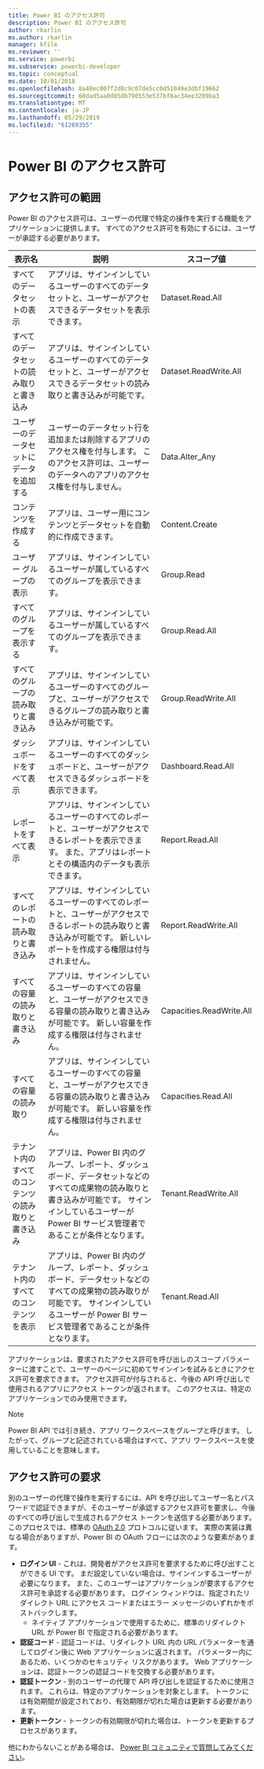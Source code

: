 ```yaml
---
title: Power BI のアクセス許可
description: Power BI のアクセス許可
author: rkarlin
ms.author: rkarlin
manager: kfile
ms.reviewer: ''
ms.service: powerbi
ms.subservice: powerbi-developer
ms.topic: conceptual
ms.date: 10/01/2018
ms.openlocfilehash: 8a48ec007f2d8c9c07de5cc0d51049e3dbf19662
ms.sourcegitcommit: 60dad5aa0d85db790553e537bf8ac34ee3289ba3
ms.translationtype: MT
ms.contentlocale: ja-JP
ms.lasthandoff: 05/29/2019
ms.locfileid: "61269355"
---
```

# <a name="power-bi-permissions"></a>Power BI のアクセス許可

## <a name="permission-scopes"></a>アクセス許可の範囲

Power BI のアクセス許可は、ユーザーの代理で特定の操作を実行する機能をアプリケーションに提供します。 すべてのアクセス許可を有効にするには、ユーザーが承認する必要があります。

| 表示名 | 説明 | スコープ値 |
| --- | --- | --- |
| すべてのデータセットの表示 |アプリは、サインインしているユーザーのすべてのデータセットと、ユーザーがアクセスできるデータセットを表示できます。 |Dataset.Read.All |
| すべてのデータセットの読み取りと書き込み |アプリは、サインインしているユーザーのすべてのデータセットと、ユーザーがアクセスできるデータセットの読み取りと書き込みが可能です。 |Dataset.ReadWrite.All |
| ユーザーのデータセットにデータを追加する |ユーザーのデータセット行を追加または削除するアプリのアクセス権を付与します。 このアクセス許可は、ユーザーのデータへのアプリのアクセス権を付与しません。 |Data.Alter_Any |
| コンテンツを作成する |アプリは、ユーザー用にコンテンツとデータセットを自動的に作成できます。 |Content.Create |
| ユーザー グループの表示 |アプリは、サインインしているユーザーが属しているすべてのグループを表示できます。 |Group.Read |
| すべてのグループを表示する |アプリは、サインインしているユーザーが属しているすべてのグループを表示できます。 |Group.Read.All |
| すべてのグループの読み取りと書き込み |アプリは、サインインしているユーザーのすべてのグループと、ユーザーがアクセスできるグループの読み取りと書き込みが可能です。 |Group.ReadWrite.All |
| ダッシュボードをすべて表示 |アプリは、サインインしているユーザーのすべてのダッシュボードと、ユーザーがアクセスできるダッシュボードを表示できます。 |Dashboard.Read.All |
| レポートをすべて表示 |アプリは、サインインしているユーザーのすべてのレポートと、ユーザーがアクセスできるレポートを表示できます。 また、アプリはレポートとその構造内のデータも表示できます。 |Report.Read.All |
| すべてのレポートの読み取りと書き込み |アプリは、サインインしているユーザーのすべてのレポートと、ユーザーがアクセスできるレポートの読み取りと書き込みが可能です。 新しいレポートを作成する権限は付与されません。 |Report.ReadWrite.All |
| すべての容量の読み取りと書き込み |アプリは、サインインしているユーザーのすべての容量と、ユーザーがアクセスできる容量の読み取りと書き込みが可能です。 新しい容量を作成する権限は付与されません。 |Capacities.ReadWrite.All |
| すべての容量の読み取り |アプリは、サインインしているユーザーのすべての容量と、ユーザーがアクセスできる容量の読み取りと書き込みが可能です。 新しい容量を作成する権限は付与されません。 |Capacities.Read.All |
| テナント内のすべてのコンテンツの読み取りと書き込み |アプリは、Power BI 内のグループ、レポート、ダッシュボード、データセットなどのすべての成果物の読み取りと書き込みが可能です。 サインインしているユーザーが Power BI サービス管理者であることが条件となります。 |Tenant.ReadWrite.All |
| テナント内のすべてのコンテンツを表示 |アプリは、Power BI 内のグループ、レポート、ダッシュボード、データセットなどのすべての成果物の読み取りが可能です。 サインインしているユーザーが Power BI サービス管理者であることが条件となります。 |Tenant.Read.All |

アプリケーションは、要求されたアクセス許可を呼び出しのスコープ パラメーターに渡すことで、ユーザーのページに初めてサインインを試みるときにアクセス許可を要求できます。 アクセス許可が付与されると、今後の API 呼び出しで使用されるアプリにアクセス トークンが返されます。 このアクセスは、特定のアプリケーションでのみ使用できます。

> [!NOTE]
> Power BI API では引き続き、アプリ ワークスペースをグループと呼びます。 したがって、グループと記述されている場合はすべて、アプリ ワークスペースを使用していることを意味します。

## <a name="requesting-permissions"></a>アクセス許可の要求

別のユーザーの代理で操作を実行するには、API を呼び出してユーザー名とパスワードで認証できますが、そのユーザーが承認するアクセス許可を要求し、今後のすべての呼び出しで生成されるアクセス トークンを送信する必要があります。 このプロセスでは、標準の [OAuth 2.0](http://oauth.net/2/) プロトコルに従います。 実際の実装は異なる場合がありますが、Power BI の OAuth フローには次のような要素があります。

* **ログイン UI** - これは、開発者がアクセス許可を要求するために呼び出すことができる UI です。 まだ設定していない場合は、サインインするユーザーが必要になります。 また、このユーザーはアプリケーションが要求するアクセス許可を承認する必要があります。 ログイン ウィンドウは、指定されたリダイレクト URL にアクセス コードまたはエラー メッセージのいずれかをポストバックします。
  * ネイティブ アプリケーションで使用するために、標準のリダイレクト URL が Power BI で指定される必要があります。
* **認証コード** - 認証コードは、リダイレクト URL 内の URL パラメーターを通してログイン後に Web アプリケーションに返されます。 パラメーター内にあるため、いくつかのセキュリティ リスクがあります。 Web アプリケーションは、認証トークンの認証コードを交換する必要があります。
* **認証トークン** - 別のユーザーの代理で API 呼び出しを認証するために使用されます。 これらは、特定のアプリケーションを対象とします。 トークンには有効期間が設定されており、有効期限が切れた場合は更新する必要があります。
* **更新トークン** - トークンの有効期限が切れた場合は、トークンを更新するプロセスがあります。

他にわからないことがある場合は、 [Power BI コミュニティで質問してみてください](http://community.powerbi.com/)。
